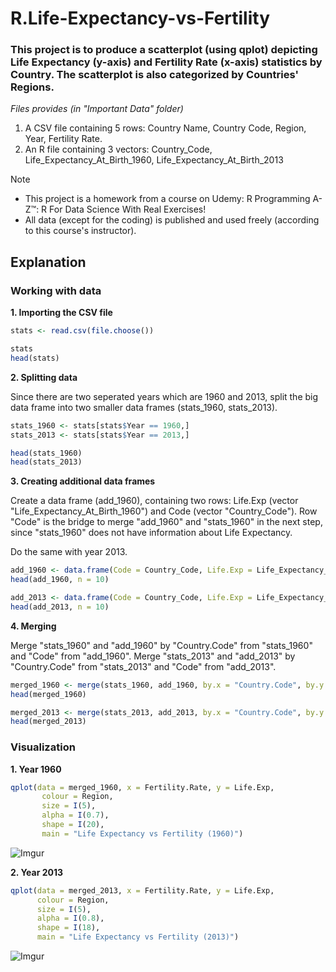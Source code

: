 # R.Life-Expectancy-vs-Fertility

### This project is to produce a scatterplot (using qplot) depicting Life Expectancy (y-axis) and Fertility Rate (x-axis) statistics by Country. The scatterplot is also categorized by Countries' Regions.

_Files provides (in "Important Data" folder)_
1. A CSV file containing 5 rows: Country Name, Country Code, Region, Year, Fertility Rate.
2. An R file containing 3 vectors: Country_Code, Life_Expectancy_At_Birth_1960, Life_Expectancy_At_Birth_2013

> [!NOTE]
> - This project is a homework from a course on Udemy: R Programming A-Z™: R For Data Science With Real Exercises!
> - All data (except for the coding) is published and used freely (according to this course's instructor).

## Explanation

### Working with data

**1. Importing the CSV file**
```r
stats <- read.csv(file.choose())

stats
head(stats)
```

**2. Splitting data**

Since there are two seperated years which are 1960 and 2013, split the big data frame into two smaller data frames (stats_1960, stats_2013).

```r
stats_1960 <- stats[stats$Year == 1960,]
stats_2013 <- stats[stats$Year == 2013,]

head(stats_1960)
head(stats_2013)
```

**3. Creating additional data frames**

Create a data frame (add_1960), containing two rows: Life.Exp (vector "Life_Expectancy_At_Birth_1960") and Code (vector "Country_Code"). Row "Code" is the bridge to merge "add_1960" and "stats_1960" in the next step, since "stats_1960" does not have information about Life Expectancy.

Do the same with year 2013.

```r
add_1960 <- data.frame(Code = Country_Code, Life.Exp = Life_Expectancy_At_Birth_1960)
head(add_1960, n = 10)

add_2013 <- data.frame(Code = Country_Code, Life.Exp = Life_Expectancy_At_Birth_2013)
head(add_2013, n = 10)
```

**4. Merging**

Merge "stats_1960" and "add_1960" by "Country.Code" from "stats_1960" and "Code" from "add_1960". Merge "stats_2013" and "add_2013" by "Country.Code" from "stats_2013" and "Code" from "add_2013".

```r
merged_1960 <- merge(stats_1960, add_1960, by.x = "Country.Code", by.y = "Code")
head(merged_1960)

merged_2013 <- merge(stats_2013, add_2013, by.x = "Country.Code", by.y = "Code")
head(merged_2013)
```

### Visualization

**1. Year 1960**
```r
qplot(data = merged_1960, x = Fertility.Rate, y = Life.Exp,
       colour = Region,
       size = I(5),
       alpha = I(0.7),
       shape = I(20),
       main = "Life Expectancy vs Fertility (1960)")
```
![Imgur](https://i.imgur.com/QH621Ga.png)

**2. Year 2013**
```r
qplot(data = merged_2013, x = Fertility.Rate, y = Life.Exp,
      colour = Region,
      size = I(5),
      alpha = I(0.8),
      shape = I(18),
      main = "Life Expectancy vs Fertility (2013)")
```
![Imgur](https://i.imgur.com/NaPEUWN.png)



